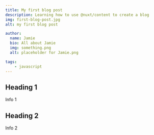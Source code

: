 ```yaml
---
title: My first blog post
description: Learning how to use @nuxt/content to create a blog
img: first-blog-post.jpg
alt: my first blog post

author:
  name: Jamie
  bio: All about Jamie
  img: something.png
  alt: placeholder for Jamie.png

tags:
    - javascript
---
```


## Heading 1

Info 1

## Heading 2

Info 2

<info-box>
  <template #info-box>
    This is a vue component inside markdown using slots
  </template>
</info-box>